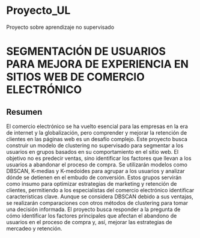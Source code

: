# Proyecto_UL
Proyecto sobre aprendizaje no supervisado

# SEGMENTACIÓN DE USUARIOS PARA MEJORA DE EXPERIENCIA EN SITIOS WEB DE COMERCIO ELECTRÓNICO
## Resumen
El comercio electrónico se ha vuelto esencial para las empresas en la era de internet y la globalización, pero comprender y mejorar la retención de clientes en las páginas web es un desafío complejo. Este proyecto busca construir un modelo de clustering no supervisado para segmentar a los usuarios en grupos basados en su comportamiento en el sitio web. El objetivo no es predecir ventas, sino identificar los factores que llevan a los usuarios a abandonar el proceso de compra. Se utilizarán modelos como DBSCAN, K-medias y K-medoides para agrupar a los usuarios y analizar dónde se detienen en el embudo de conversión. Estos grupos servirán como insumo para optimizar estrategias de marketing y retención de clientes, permitiendo a los especialistas del comercio electrónico identificar características clave. Aunque se considera DBSCAN debido a sus ventajas, se realizarán comparaciones con otros métodos de clustering para tomar una decisión informada. El proyecto busca responder a la pregunta de cómo identificar los factores principales que afectan el abandono de usuarios en el proceso de compra y, así, mejorar las estrategias de mercadeo y retención.

